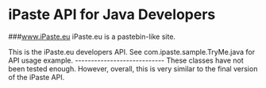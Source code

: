 iPaste API for Java Developers
===============
###www.iPaste.eu
iPaste.eu is a pastebin-like site.

This is the iPaste.eu developers API. See com.ipaste.sample.TryMe.java for API usage example.
                                          ----------------------------
These classes have not been tested enough. However, overall, this is very similar to the final version of the iPaste API.


